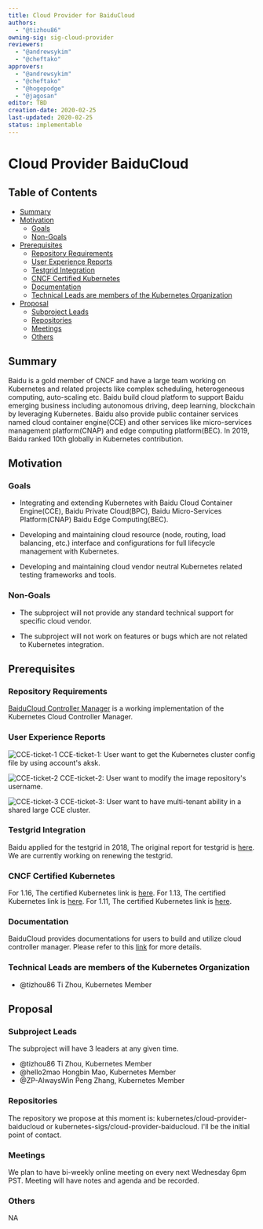```yaml
---
title: Cloud Provider for BaiduCloud
authors:
  - "@tizhou86"
owning-sig: sig-cloud-provider
reviewers:
  - "@andrewsykim"
  - "@cheftako"
approvers:
  - "@andrewsykim"
  - "@cheftako"
  - "@hogepodge"
  - "@jagosan"
editor: TBD
creation-date: 2020-02-25
last-updated: 2020-02-25
status: implementable
---
```


# Cloud Provider BaiduCloud

## Table of Contents

<!-- toc -->
- [Summary](#summary)
- [Motivation](#motivation)
  - [Goals](#goals)
  - [Non-Goals](#non-goals)
- [Prerequisites](#prerequisites)
  - [Repository Requirements](#repository-requirements)
  - [User Experience Reports](#user-experience-reports)
  - [Testgrid Integration](#testgrid-integration)
  - [CNCF Certified Kubernetes](#cncf-certified-kubernetes)
  - [Documentation](#documentation)
  - [Technical Leads are members of the Kubernetes Organization](#technical-leads-are-members-of-the-kubernetes-organization)
- [Proposal](#proposal)
  - [Subproject Leads](#subproject-leads)
  - [Repositories](#repositories)
  - [Meetings](#meetings)
  - [Others](#others)
<!-- /toc -->

## Summary

Baidu is a gold member of CNCF and have a large team working on Kubernetes and related projects like complex scheduling, heterogeneous computing, auto-scaling etc. Baidu build cloud platform to support Baidu emerging business including autonomous driving, deep learning, blockchain by leveraging Kubernetes. Baidu also provide public container services named cloud container engine(CCE) and other services like micro-services management platform(CNAP) and edge computing platform(BEC). In 2019, Baidu ranked 10th globally in Kubernetes contribution.

## Motivation

### Goals

- Integrating and extending Kubernetes with Baidu Cloud Container Engine(CCE), Baidu Private Cloud(BPC), Baidu Micro-Services Platform(CNAP) Baidu Edge Computing(BEC).

- Developing and maintaining cloud resource (node, routing, load balancing, etc.) interface and configurations for full lifecycle management with Kubernetes.

- Developing and maintaining cloud vendor neutral Kubernetes related testing frameworks and tools.

### Non-Goals

- The subproject will not provide any standard technical support for specific cloud vendor.

- The subproject will not work on features or bugs which are not related to Kubernetes integration.

## Prerequisites

### Repository Requirements

[BaiduCloud Controller Manager](https://github.com/baidu/cloud-provider-baiducloud) is a working implementation of the Kubernetes Cloud Controller Manager.

### User Experience Reports

![CCE-ticket-1](http://agroup-bos.su.bcebos.com/c34021571744895b5d9fffd8c22d8409469f47b3)
CCE-ticket-1: User want to get the Kubernetes cluster config file by using account's aksk.

![CCE-ticket-2](http://agroup-bos.su.bcebos.com/756c9463c8487dee9c26d7725e127c5b64975fc4)
CCE-ticket-2: User want to modify the image repository's username.

![CCE-ticket-3](http://agroup-bos.su.bcebos.com/7a4506fcb1fbeeb15c86060cfbb6e69d090c8984)
CCE-ticket-3: User want to have multi-tenant ability in a shared large CCE cluster.

### Testgrid Integration

Baidu applied for the testgrid in 2018, The original report for testgrid is [here](https://k8s-testgrid.appspot.com/conformance-cloud-provider-baiducloud). We are currently working on renewing the testgrid.

### CNCF Certified Kubernetes

For 1.16, The certified Kubernetes link is [here](https://github.com/cncf/k8s-conformance/tree/master/v1.16/baiducloud).
For 1.13, The certified Kubernetes link is [here](https://github.com/cncf/k8s-conformance/tree/master/v1.13/baiducloud).
For 1.11, The certified Kubernetes link is [here](https://github.com/cncf/k8s-conformance/tree/master/v1.11/baiducloud).

### Documentation

BaiduCloud provides documentations for users to build and utilize cloud controller manager. Please refer to this [link](https://github.com/baidu/cloud-provider-baiducloud) for more details.

### Technical Leads are members of the Kubernetes Organization

- @tizhou86 Ti Zhou, Kubernetes Member

## Proposal

### Subproject Leads

The subproject will have 3 leaders at any given time.

- @tizhou86 Ti Zhou, Kubernetes Member
- @hello2mao Hongbin Mao, Kubernetes Member
- @ZP-AlwaysWin Peng Zhang, Kubernetes Member

### Repositories

The repository we propose at this moment is: kubernetes/cloud-provider-baiducloud or kubernetes-sigs/cloud-provider-baiducloud. I'll be the initial point of contact.

### Meetings

We plan to have bi-weekly online meeting on every next Wednesday 6pm PST. Meeting will have notes and agenda and be recorded.

### Others

NA

